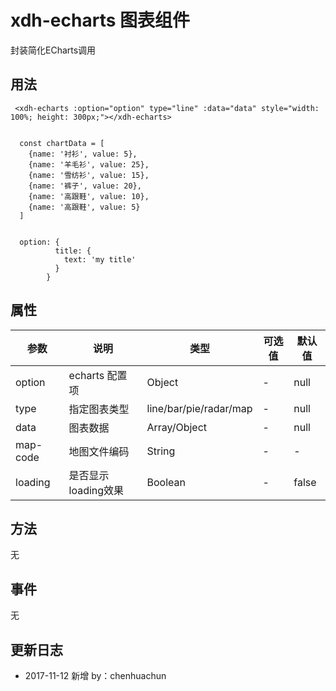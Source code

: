 # xdh-echarts 图表组件

封装简化ECharts调用

## 用法

```
 <xdh-echarts :option="option" type="line" :data="data" style="width: 100%; height: 300px;"></xdh-echarts>


  const chartData = [
    {name: '衬衫', value: 5},
    {name: '羊毛衫', value: 25},
    {name: '雪纺衫', value: 15},
    {name: '裤子', value: 20},
    {name: '高跟鞋', value: 10},
    {name: '高跟鞋', value: 5}
  ]


  option: {
          title: {
            text: 'my title'
          }
        }
```

## 属性

| 参数 | 说明 | 类型 | 可选值 | 默认值 |
|----|----|----|----|----|
| option | echarts 配置项 | Object | - | null |
| type | 指定图表类型 | line/bar/pie/radar/map | - | null |
| data | 图表数据 | Array/Object | - | null |
| map-code | 地图文件编码 | String | - | - |
| loading| 是否显示loading效果 | Boolean | - | false |

## 方法
无

## 事件
无

## 更新日志

- 2017-11-12 新增 by：chenhuachun

